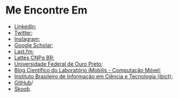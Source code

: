 # Me Encontre Em

- [LinkedIn](https://linkedin.com/in/rodolfolabiapari);
- [Twitter](https://twitter.com/rodolfo_lab);
- [Instagram](https://www.instagram.com/rodolfo_lab/);
- [Google Scholar](https://scholar.google.com/citations?user=wB6tRu0AAAAJ);
- [Last.fm](https://www.last.fm/user/rodolfo_lab);
- [Lattes CNPq BR](http://lattes.cnpq.br/7459046239105308);
- [Universidade Federal de Ouro Preto](https://www.repositorio.ufop.br/handle/123456789/10781);
- [Blog Científico do Laboratório iMobilis - Computação Móvel](https://www2.decom.ufop.br/imobilis/author/rodolfo/);
- [Instituto Brasileiro de Informação em Ciência e Tecnologia (ibict)](https://oasisbr.ibict.br/vufind/Author/Home?author=Guimar%C3%A3es%2C+Rodolfo+Labiapari+Mansur);
- [GitHub](https://github.com/rodolfolabiapari)/
- [Skoob](https://www.skoob.com.br/usuario/6695112-rodolfo_lab).
